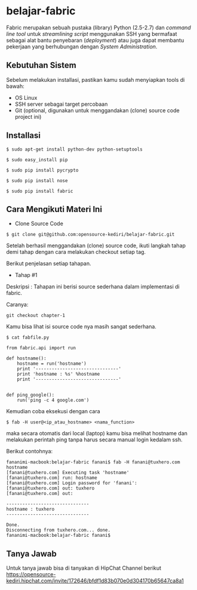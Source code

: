 belajar-fabric
==============

Fabric merupakan sebuah pustaka (library) Python (2.5-2.7) dan *command line tool* untuk *streamlining script* menggunakan SSH yang bermafaat sebagai alat bantu penyebaran (*deployment*) atau juga dapat membantu pekerjaan yang berhubungan dengan *System Administration*.

Kebutuhan Sistem
----------------

Sebelum melakukan installasi, pastikan kamu sudah menyiapkan tools di bawah:
- OS Linux
- SSH server sebagai target percobaan
- Git (optional, digunakan untuk menggandakan (clone) source code project ini)

Installasi
----------

`$ sudo apt-get install python-dev python-setuptools`

`$ sudo easy_install pip`

`$ sudo pip install pycrypto`

`$ sudo pip install nose`

`$ sudo pip install fabric`


Cara Mengikuti Materi Ini
-------------------------
- Clone Source Code

`$ git clone git@github.com:opensource-kediri/belajar-fabric.git`

Setelah berhasil menggandakan (clone) source code, ikuti langkah tahap demi tahap dengan cara melakukan checkout setiap tag.

Berikut penjelasan setiap tahapan.

- Tahap #1

Deskripsi : Tahapan ini berisi source sederhana dalam implementasi di fabric.

Caranya:

`git checkout chapter-1`

Kamu bisa lihat isi source code nya masih sangat sederhana.

`$ cat fabfile.py`

```
from fabric.api import run

def hostname():
    hostname = run('hostname')
    print '-------------------------------'
    print 'hostname : %s' %hostname
    print '-------------------------------'


def ping_google():
    run('ping -c 4 google.com')

```

Kemudian coba eksekusi dengan cara

`$ fab -H user@<ip_atau_hostname> <nama_function>`

maka secara otomatis dari local (laptop) kamu bisa melihat hostname dan melakukan perintah ping tanpa harus secara manual login kedalam ssh.

Berikut contohnya:

```
fananimi-macbook:belajar-fabric fanani$ fab -H fanani@tuxhero.com hostname
[fanani@tuxhero.com] Executing task 'hostname'
[fanani@tuxhero.com] run: hostname
[fanani@tuxhero.com] Login password for 'fanani': 
[fanani@tuxhero.com] out: tuxhero
[fanani@tuxhero.com] out: 

-------------------------------
hostname : tuxhero
-------------------------------

Done.
Disconnecting from tuxhero.com... done.
fananimi-macbook:belajar-fabric fanani$ 
```

Tanya Jawab
-----------

Untuk tanya jawab bisa di tanyakan di HipChat Channel berikut https://opensource-kediri.hipchat.com/invite/172646/bfdf1d83b070e0d304170b65647ca8a1
